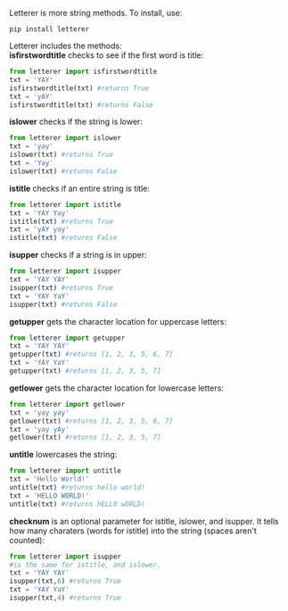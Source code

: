 Letterer is more string methods.
To install, use:
```
pip install letterer
```
Letterer includes the methods:  
__isfirstwordtitle__ checks to see if the first word is title:
```python
from letterer import isfirstwordtitle
txt = 'YAY'
isfirstwordtitle(txt) #returns True
txt = 'yAY'
isfirstwordtitle(txt) #returns False
```
__islower__ checks if the string is lower:
```python
from letterer import islower
txt = 'yay'
islower(txt) #returns True
txt = 'Yay'
islower(txt) #returns False
```
__istitle__ checks if an entire string is title:
```python
from letterer import istitle
txt = 'YAY Yay'
istitle(txt) #returns True
txt = 'yAY yay'
istitle(txt) #returns False
```
__isupper__ checks if a string is in upper:
```python
from letterer import isupper
txt = 'YAY YAY'
isupper(txt) #returns True
txt = 'YAY YaY'
isupper(txt) #returns False
```
__getupper__ gets the character location for uppercase letters:
```python
from letterer import getupper
txt = 'YAY YAY'
getupper(txt) #returns [1, 2, 3, 5, 6, 7]
txt = 'YAY YaY'
getupper(txt) #returns [1, 2, 3, 5, 7]
```
__getlower__ gets the character location for lowercase letters:
```python
from letterer import getlower
txt = 'yay yay'
getlower(txt) #returns [1, 2, 3, 5, 6, 7]
txt = 'yay yAy'
getlower(txt) #returns [1, 2, 3, 5, 7]
```
__untitle__ lowercases the string:
```python
from letterer import untitle
txt = 'Hello World!'
untitle(txt) #returns hello world!
txt = 'HELLO WORLD!'
untitle(txt) #returns hELLO wORLD!
```
__checknum__ is an optional parameter for istitle, islower, and isupper. It tells how many charaters (words for istitle) into the string (spaces aren't counted):
```python
from letterer import isupper
#is the same for istitle, and islower.
txt = 'YAY YAY'
isupper(txt,6) #returns True
txt = 'YAY YaY'
isupper(txt,4) #returns True
```